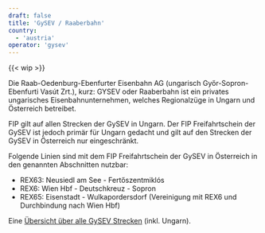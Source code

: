 ```yaml
---
draft: false
title: 'GySEV / Raaberbahn'
country:
  - 'austria'
operator: 'gysev'
---
```


<!-- Entferne das "WIP" Snippet, wenn die Inhalte der Seite vollständig sind -->
{{< wip >}}

Die Raab-Oedenburg-Ebenfurter Eisenbahn AG (ungarisch Győr-Sopron-Ebenfurti Vasút Zrt.), kurz: GYSEV oder Raaberbahn ist ein privates ungarisches Eisenbahnunternehmen, welches Regionalzüge in Ungarn und Österreich betreibet.

FIP gilt auf allen Strecken der GySEV in Ungarn. Der FIP Freifahrtschein der GySEV ist jedoch primär für Ungarn gedacht und gilt auf den Strecken der GySEV in Österreich nur eingeschränkt.

Folgende Linien sind mit dem FIP Freifahrtschein der GySEV in Österreich in den genannten Abschnitten nutzbar:

- REX63: Neusiedl am See - Fertőszentmiklós
- REX6: Wien Hbf - Deutschkreuz - Sopron
- REX65: Eisenstadt - Wulkapordersdorf (Vereinigung mit REX6 und Durchbindung nach Wien Hbf)

Eine [Übersicht über alle GySEV Strecken](https://www2.GySEV.hu/de/vasutvonalak) (inkl. Ungarn).
